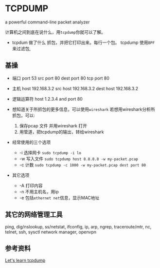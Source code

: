 # TCPDUMP
a powerful command-line packet analyzer

计算机之间到底在说什么，用`tcpdump`你就可以了解。

* tcpdum 做了什么
抓包，并把它打印出来。每行一个包。
tcpdump 使用`BPF`来过滤包,

## 基操
* 端口
    port 53
    src port 80
    dest port 80
    tcp port 80
* 主机
    host 192.168.3.2
    src host 192.168.3.2
    dest host 192.168.3.2
* 逻辑运算符
    host 1.2.3.4 and port 80

* 想知道关于所抓包的更多信息，可以使用`wireshark`
    若想用wireshark分析所抓包，可以:
    1. 保存pcap 文件 并用wireshark 打开
    2. 用管道，把tcpdump的输出，转给wireshark
* 经常使用的三个选项
  * -i 选择网卡
    `sudo tcpdump -i lo`
  * -w 写入文件
    `sudo tcpdump host 8.8.8.8 -w my-packet.pcap`
  * -c 计数
    `sudo tcpdump -c 1000 -w my-packet.pcap dest port 80`
* 其它选项
  * -A 打印内容
  * -n 不用主机名，用ip
  * -e 包括`ethernet net`信息，显示MAC地址

## 其它的网络管理工具
ping, dig/nslookup, ss/netstat, ifconfig,  ip, arp, ngrep, traceroute/mtr, nc, telnet, ssh, sysctl
network manager, openvpn 

## 参考资料
[Let's learn tcpdump](https://wizardzines.com/zines/tcpdump/)
